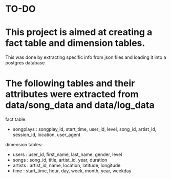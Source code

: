 # TO-DO

# This project is aimed at creating a fact table and dimension tables. 

This was done by extracting specific info from json files and loading it into a postgres database

# The following tables and their attributes were extracted from data/song_data and data/log_data

fact table:

- songplays : songplay_id, start_time, user_id, level, song_id, artist_id, session_id, location, user_agent

dimension tables:

- users : user_id, first_name, last_name, gender, level
- songs : song_id, title, artist_id, year, duration
- artists : artist_id, name, location, latitude, longitude
- time : start_time, hour, day, week, month, year, weekday

